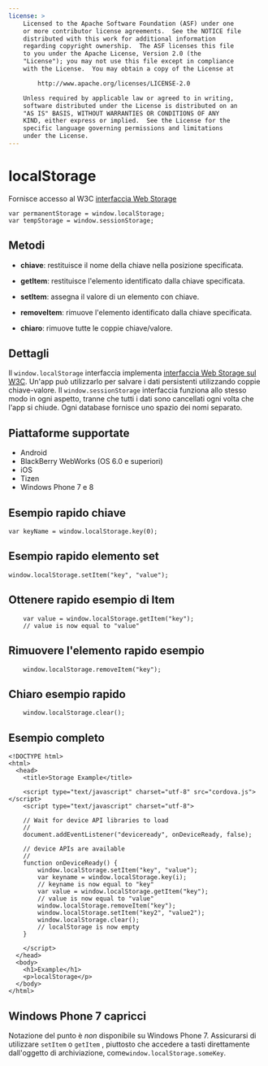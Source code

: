 ```yaml
---
license: >
    Licensed to the Apache Software Foundation (ASF) under one
    or more contributor license agreements.  See the NOTICE file
    distributed with this work for additional information
    regarding copyright ownership.  The ASF licenses this file
    to you under the Apache License, Version 2.0 (the
    "License"); you may not use this file except in compliance
    with the License.  You may obtain a copy of the License at

        http://www.apache.org/licenses/LICENSE-2.0

    Unless required by applicable law or agreed to in writing,
    software distributed under the License is distributed on an
    "AS IS" BASIS, WITHOUT WARRANTIES OR CONDITIONS OF ANY
    KIND, either express or implied.  See the License for the
    specific language governing permissions and limitations
    under the License.
---
```


# localStorage

Fornisce accesso al W3C [interfaccia Web Storage][1]

 [1]: http://dev.w3.org/html5/webstorage/#the-localstorage-attribute

    var permanentStorage = window.localStorage;
    var tempStorage = window.sessionStorage;
    

## Metodi

*   **chiave**: restituisce il nome della chiave nella posizione specificata.

*   **getItem**: restituisce l'elemento identificato dalla chiave specificata.

*   **setItem**: assegna il valore di un elemento con chiave.

*   **removeItem**: rimuove l'elemento identificato dalla chiave specificata.

*   **chiaro**: rimuove tutte le coppie chiave/valore.

## Dettagli

Il `window.localStorage` interfaccia implementa [interfaccia Web Storage sul W3C][2]. Un'app può utilizzarlo per salvare i dati persistenti utilizzando coppie chiave-valore. Il `window.sessionStorage` interfaccia funziona allo stesso modo in ogni aspetto, tranne che tutti i dati sono cancellati ogni volta che l'app si chiude. Ogni database fornisce uno spazio dei nomi separato.

 [2]: http://dev.w3.org/html5/webstorage/

## Piattaforme supportate

*   Android
*   BlackBerry WebWorks (OS 6.0 e superiori)
*   iOS
*   Tizen
*   Windows Phone 7 e 8

## Esempio rapido chiave

    var keyName = window.localStorage.key(0);
    

## Esempio rapido elemento set

    window.localStorage.setItem("key", "value");
    

## Ottenere rapido esempio di Item

        var value = window.localStorage.getItem("key");
        // value is now equal to "value"
    

## Rimuovere l'elemento rapido esempio

        window.localStorage.removeItem("key");
    

## Chiaro esempio rapido

        window.localStorage.clear();
    

## Esempio completo

    <!DOCTYPE html>
    <html>
      <head>
        <title>Storage Example</title>
    
        <script type="text/javascript" charset="utf-8" src="cordova.js"></script>
        <script type="text/javascript" charset="utf-8">
    
        // Wait for device API libraries to load
        //
        document.addEventListener("deviceready", onDeviceReady, false);
    
        // device APIs are available
        //
        function onDeviceReady() {
            window.localStorage.setItem("key", "value");
            var keyname = window.localStorage.key(i);
            // keyname is now equal to "key"
            var value = window.localStorage.getItem("key");
            // value is now equal to "value"
            window.localStorage.removeItem("key");
            window.localStorage.setItem("key2", "value2");
            window.localStorage.clear();
            // localStorage is now empty
        }
    
        </script>
      </head>
      <body>
        <h1>Example</h1>
        <p>localStorage</p>
      </body>
    </html>
    

## Windows Phone 7 capricci

Notazione del punto è *non* disponibile su Windows Phone 7. Assicurarsi di utilizzare `setItem` o `getItem` , piuttosto che accedere a tasti direttamente dall'oggetto di archiviazione, come`window.localStorage.someKey`.
